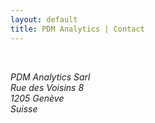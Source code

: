 ```yaml
---
layout: default
title: PDM Analytics | Contact
---
```


<span id="email"></span><br>

<address>
PDM Analytics Sarl<br>
Rue des Voisins 8<br>
1205 Genève<br>
Suisse
</address>

<script> 
var n = document.getElementById("email");
n.textContent = [["contact","pdmanalytics"].join("@"),"com"].join(".")
</script>
